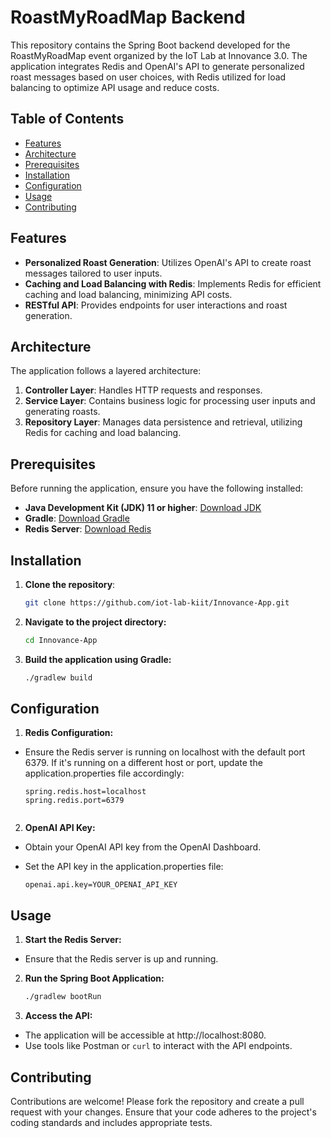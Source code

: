 # RoastMyRoadMap Backend

This repository contains the Spring Boot backend developed for the RoastMyRoadMap event organized by the IoT Lab at Innovance 3.0. The application integrates Redis and OpenAI's API to generate personalized roast messages based on user choices, with Redis utilized for load balancing to optimize API usage and reduce costs.

## Table of Contents

- [Features](#features)
- [Architecture](#architecture)
- [Prerequisites](#prerequisites)
- [Installation](#installation)
- [Configuration](#configuration)
- [Usage](#usage)
- [Contributing](#contributing)

## Features

- **Personalized Roast Generation**: Utilizes OpenAI's API to create roast messages tailored to user inputs.
- **Caching and Load Balancing with Redis**: Implements Redis for efficient caching and load balancing, minimizing API costs.
- **RESTful API**: Provides endpoints for user interactions and roast generation.

## Architecture

The application follows a layered architecture:

1. **Controller Layer**: Handles HTTP requests and responses.
2. **Service Layer**: Contains business logic for processing user inputs and generating roasts.
3. **Repository Layer**: Manages data persistence and retrieval, utilizing Redis for caching and load balancing.

## Prerequisites

Before running the application, ensure you have the following installed:

- **Java Development Kit (JDK) 11 or higher**: [Download JDK](https://www.oracle.com/java/technologies/javase-jdk11-downloads.html)
- **Gradle**: [Download Gradle](https://gradle.org/install/)
- **Redis Server**: [Download Redis](https://redis.io/download)

## Installation

1. **Clone the repository**:

   ```bash
   git clone https://github.com/iot-lab-kiit/Innovance-App.git

2. **Navigate to the project directory:**

   ```bash
   cd Innovance-App

3. **Build the application using Gradle:**
   ```bash
   ./gradlew build

## Configuration

1. **Redis Configuration:**

- Ensure the Redis server is running on localhost with the default port 6379. If it's running on a different host or port, update the application.properties file accordingly:

   ```properties
   spring.redis.host=localhost
   spring.redis.port=6379


2. **OpenAI API Key:**

- Obtain your OpenAI API key from the OpenAI Dashboard.

- Set the API key in the application.properties file:

   ```properties
   openai.api.key=YOUR_OPENAI_API_KEY

## Usage
1. **Start the Redis Server:**   

- Ensure that the Redis server is up and running.
2. **Run the Spring Boot Application:**

   ```bash
   ./gradlew bootRun

3. **Access the API:**

- The application will be accessible at http://localhost:8080.
- Use tools like Postman or `curl` to interact with the API endpoints.

## Contributing
Contributions are welcome! Please fork the repository and create a pull request with your changes.
Ensure that your code adheres to the project's coding standards and includes appropriate tests.
